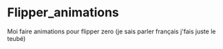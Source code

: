 # Flipper_animations
Moi faire animations pour flipper zero (je sais parler français j'fais juste le teubé)
